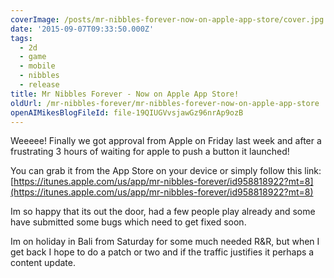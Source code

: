 ```yaml
---
coverImage: /posts/mr-nibbles-forever-now-on-apple-app-store/cover.jpg
date: '2015-09-07T09:33:50.000Z'
tags:
  - 2d
  - game
  - mobile
  - nibbles
  - release
title: Mr Nibbles Forever - Now on Apple App Store!
oldUrl: /mr-nibbles-forever/mr-nibbles-forever-now-on-apple-app-store
openAIMikesBlogFileId: file-19QIUGVvsjawGz96nrAp9ozB
---
```


Weeeee! Finally we got approval from Apple on Friday last week and after a frustrating 3 hours of waiting for apple to push a button it launched!

<!-- more -->

You can grab it from the App Store on your device or simply follow this link: [https://itunes.apple.com/us/app/mr-nibbles-forever/id958818922?mt=8](https://itunes.apple.com/us/app/mr-nibbles-forever/id958818922?mt=8)

Im so happy that its out the door, had a few people play already and some have submitted some bugs which need to get fixed soon.

Im on holiday in Bali from Saturday for some much needed R&R, but when I get back I hope to do a patch or two and if the traffic justifies it perhaps a content update.
